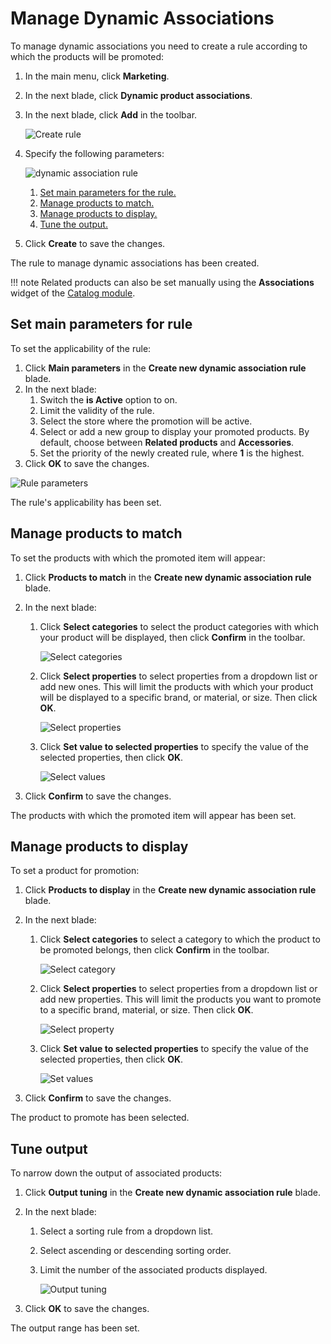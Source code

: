# Manage Dynamic Associations

To manage dynamic associations you need to create a rule according to which the products will be promoted:

1. In the main menu, click **Marketing**.
1. In the next blade, click **Dynamic product associations**. 
1. In the next blade, click **Add** in the toolbar.

    ![Create rule](media/create-rule.png)

1. Specify the following parameters:

    ![dynamic association rule](media/dynamic-associations-rule.png)

    1. [Set main parameters for the rule.](managing-dynamic-associations.md#set-main-parameters-for-rule)
    1. [Manage products to match.](managing-dynamic-associations.md#manage-products-to-match)
    1. [Manage products to display.](managing-dynamic-associations.md#manage-products-to-display)
    1. [Tune the output.](managing-dynamic-associations.md#tune-output)

1. Click **Create** to save the changes.

The rule to manage dynamic associations has been created.

!!! note 
    Related products can also be set manually using the **Associations** widget of the [Catalog module](../catalog/managing-products.md).


## Set main parameters for rule

To set the applicability of the rule:

1. Click **Main parameters** in the **Create new dynamic association rule** blade. 
1. In the next blade:
    1. Switch the **is Active** option to on. 
    1. Limit the validity of the rule.
    1. Select the store where the promotion will be active. 
    1. Select or add a new group to display your promoted products. By default, choose between **Related products** and **Accessories**. 
    1. Set the priority of the newly created rule, where **1** is the highest.
1. Click **OK** to save the changes. 

![Rule parameters](media/parameters-for-rule.png)

The rule's applicability has been set.


## Manage products to match

To set the products with which the promoted item will appear:

1. Click **Products to match** in the **Create new dynamic association rule** blade. 
1. In the next blade:
    1. Click **Select categories** to select the product categories with which your product will be displayed, then click **Confirm** in the toolbar.

        ![Select categories](media/select-categories-1.png)

    1. Click **Select properties** to select properties from a dropdown list or add new ones. This will limit the products with which your product will be displayed to a specific brand, or material, or size. Then click **OK**.
    
        ![Select properties](media/select-properties-1.png)
    
    1. Click **Set value to selected properties** to specify the value of the selected properties, then click **OK**.

        ![Select values](media/create-value-1.png)

1. Click **Confirm** to save the changes.

The products with which the promoted item will appear has been set.

## Manage products to display

To set a product for promotion:

1. Click **Products to display** in the **Create new dynamic association rule** blade. 
1. In the next blade:
    1. Click **Select categories** to select a category to which the product to be promoted belongs, then click **Confirm** in the toolbar.

        ![Select category](media/select-categories-2.png)

    1. Click **Select properties** to select properties from a dropdown list or add new properties. This will limit the products you want to promote to a specific brand, material, or size. Then click **OK**.

        ![Select property](media/select-properties-2.png)

    1. Click **Set value to selected properties** to specify the value of the selected properties, then click **OK**.

        ![Set values](media/set-value-2.png)

1. Click **Confirm** to save the changes.
 
The product to promote has been selected.

## Tune output

To narrow down the output of associated products:

1. Click **Output tuning** in the **Create new dynamic association rule** blade. 
1. In the next blade:
    1. Select a sorting rule from a dropdown list.
    1. Select ascending or descending sorting order.
    1. Limit the number of the associated products displayed.

        ![Output tuning](media/tune-output.png)

1. Click **OK** to save the changes.

The output range has been set.
